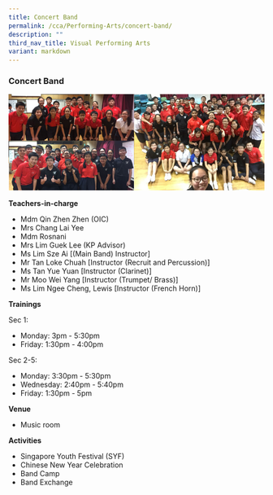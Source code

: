 ```yaml
---
title: Concert Band
permalink: /cca/Performing-Arts/concert-band/
description: ""
third_nav_title: Visual Performing Arts
variant: markdown
---
```

### Concert Band

<img src="/images/cca22.png" style="width:80%, align:left">


**Teachers-in-charge**

*   Mdm Qin Zhen Zhen (OIC)
*   Mrs Chang Lai Yee
*   Mdm Rosnani
*   Mrs Lim Guek Lee (KP Advisor)
*   Ms Lim Sze Ai \[(Main Band) Instructor\]
*   Mr Tan Loke Chuah \[Instructor (Recruit and Percussion)\]
*   Ms Tan Yue Yuan \[Instructor (Clarinet)\]
*   Mr Moo Wei Yang \[Instructor (Trumpet/ Brass)\]
*   Ms Lim Ngee Cheng, Lewis \[Instructor (French Horn)\]

**Trainings**

Sec 1: 
* Monday: 3pm - 5:30pm
* Friday: 1:30pm - 4:00pm

Sec 2-5:
* Monday: 3:30pm - 5:30pm
* Wednesday: 2:40pm - 5:40pm
* Friday: 1:30pm - 5pm


**Venue**

*   Music room


**Activities**
* Singapore Youth Festival (SYF)
* Chinese New Year Celebration
* Band Camp
* Band Exchange